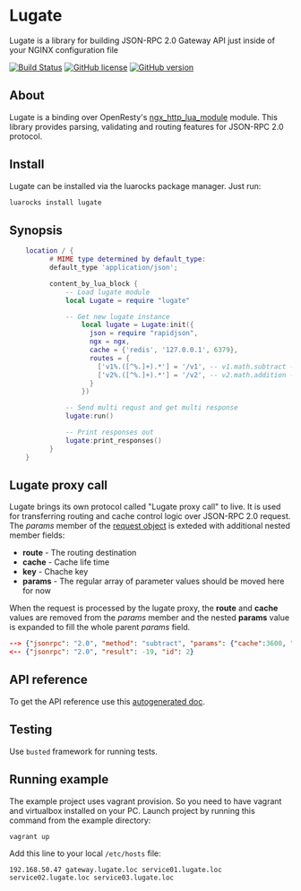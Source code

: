 # Lugate
Lugate is a library for building JSON-RPC 2.0 Gateway API just inside of your NGINX configuration file

[![Build Status](https://travis-ci.org/zinovyev/lugate.svg?branch=master)](https://travis-ci.org/zinovyev/lugate)
[![GitHub license](https://img.shields.io/badge/license-MIT-blue.svg)](https://raw.githubusercontent.com/zinovyev/lugate/master/LICENSE)
[![GitHub version](https://badge.fury.io/gh/zinovyev%2Flugate.svg)](https://badge.fury.io/gh/zinovyev%2Flugate)

## About
Lugate is a binding over OpenResty's [ngx\_http\_lua\_module](https://github.com/openresty/lua-nginx-module) module.
This library provides parsing, validating and routing features for JSON-RPC 2.0 protocol.

## Install
Lugate can be installed via the luarocks package manager. Just run:
```bash
luarocks install lugate
```

## Synopsis
```lua
    location / {
          # MIME type determined by default_type:
          default_type 'application/json';

          content_by_lua_block {
              -- Load lugate module
              local Lugate = require "lugate"

              -- Get new lugate instance
                  local lugate = Lugate:init({
                    json = require "rapidjson",
                    ngx = ngx,
                    cache = {'redis', '127.0.0.1', 6379},
                    routes = {
                      ['v1%.([^%.]+).*'] = '/v1', -- v1.math.subtract -> /v1.math
                      ['v2%.([^%.]+).*'] = '/v2', -- v2.math.addition -> /v2.math
                    }
                  })

              -- Send multi requst and get multi response
              lugate:run()

              -- Print responses out
              lugate:print_responses()
          }
    }
```

## Lugate proxy call
Lugate brings its own protocol called "Lugate proxy call" to live.
It is  used for transferring routing and cache control logic over
JSON-RPC 2.0 request.
The *params* member of the [request object](http://www.jsonrpc.org/specification#request_object)
is exteded with additional nested member fields:

* **route** - The routing destination
* **cache** - Cache life time
* **key** - Chache key
* **params** - The regular array of parameter values should be moved here for now

When the request is processed by the lugate proxy, the **route** and **cache** values are removed from the
*params* member and the nested **params** value is expanded to fill the whole parent *params* field.

```json
--> {"jsonrpc": "2.0", "method": "subtract", "params": {"cache":3600, "key": "foobar", "route": "v2.substract", "params": [42, 23]}, "id": 1}
<-- {"jsonrpc": "2.0", "result": -19, "id": 2}
```

## API reference
To get the API reference use this [autogenerated doc](http://zinovyev.github.io/lugate).

## Testing
Use `busted` framework for running tests.

## Running example
The example project uses vagrant provision.
So you need to have vagrant and virtualbox installed on your PC.
Launch project by running this command from the example directory:
```bash
vagrant up
```
Add this line to your local `/etc/hosts` file:
```
192.168.50.47 gateway.lugate.loc service01.lugate.loc service02.lugate.loc service03.lugate.loc
```
